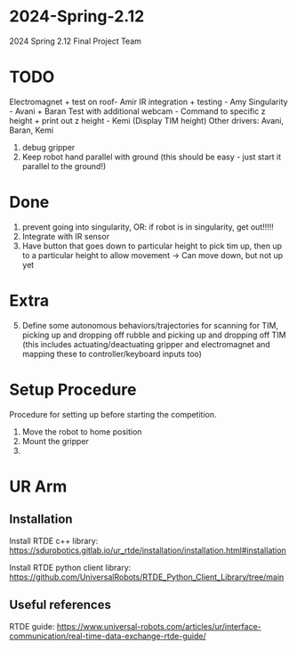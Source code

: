 # 2024-Spring-2.12
2024 Spring 2.12 Final Project Team


# TODO
Electromagnet + test on roof- Amir 
IR integration + testing - Amy
Singularity - Avani + Baran
Test with additional webcam - 
Command to specific z height + print out z height - Kemi (Display TIM height)
Other drivers: Avani, Baran, Kemi

1. debug gripper
2. Keep robot hand parallel with ground (this should be easy - just start it parallel to the ground!)


# Done
1. prevent going into singularity, OR: if robot is in singularity, get out!!!!!
2. Integrate with IR sensor
3. Have button that goes down to particular height to pick tim up, then up to a particular height to allow movement -> Can move down, but not up yet




# Extra
5. Define some autonomous behaviors/trajectories for scanning for TIM, picking up and dropping off rubble and picking up and dropping off TIM 
(this includes actuating/deactuating gripper and electromagnet and mapping these to controller/keyboard inputs too)


# Setup Procedure 
Procedure for setting up before starting the competition.

1. Move the robot to home position
2. Mount the gripper
3. 


# UR Arm
## Installation
Install RTDE c++ library: https://sdurobotics.gitlab.io/ur_rtde/installation/installation.html#installation

Install RTDE python client library: https://github.com/UniversalRobots/RTDE_Python_Client_Library/tree/main 


## Useful references
RTDE guide: https://www.universal-robots.com/articles/ur/interface-communication/real-time-data-exchange-rtde-guide/
